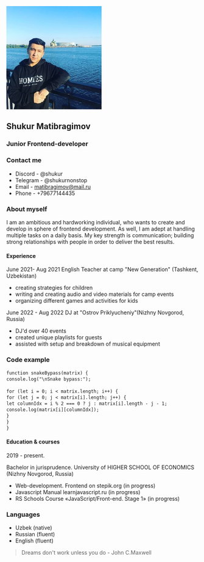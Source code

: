 ![image](cvphoto.jpg)
## Shukur Matibragimov

### Junior Frontend-developer

### Contact me

- Discord - @shukur
- Telegram - @shukurnonstop
- Email - matibragimov@mail.ru
- Phone - +79677144435

### About myself

I am an ambitious and hardworking individual, who wants to create and develop in sphere of frontend development. As well, I am adept at handling multiple tasks on a daily basis.
My key strength is communication; building strong relationships with people in order to deliver the best results.

#### Experience

June 2021- Aug 2021 English Teacher at camp "New Generation" (Tashkent, Uzbekistan)

* creating strategies for children
* writing and creating audio and video materials for camp events
* organizing different games and activities for kids

June 2022 - Aug 2022 DJ at "Ostrov Priklyucheniy"(Nizhny Novgorod, Russia)

* DJ'd over 40 events
* created unique playlists for guests
* assisted with setup and breakdown of musical equipment

### Code example

```
function snakeBypass(matrix) {
console.log("\nSnake bypass:");

for (let i = 0; i < matrix.length; i++) {
for (let j = 0; j < matrix[i].length; j++) {
let columnIdx = i % 2 === 0 ? j : matrix[i].length - j - 1;
console.log(matrix[i][columnIdx]);
}
}
}
```

#### Education & courses

2019 - present.

Bachelor in jurisprudence. University of HIGHER SCHOOL OF ECONOMICS (Nizhny Novgorod, Russia)

- Web-development. Frontend on stepik.org (in progress)
- Javascript Manual learnjavascript.ru (in progress)
- RS Schools Course «JavaScript/Front-end. Stage 1» (in progress)

### Languages

- Uzbek (native)
- Russian (fluent)
- English (fluent)

> Dreams don't work unless you do - John C.Maxwell
